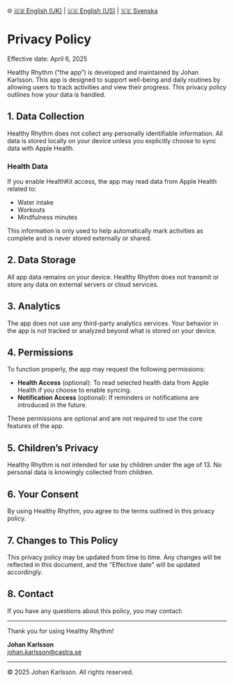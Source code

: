 🌐 [🇬🇧 English (UK)](./index.md) | [🇺🇸 English (US)](./index-us.md) | [🇸🇪 Svenska](./index-sv.md)

# Privacy Policy

Effective date: April 6, 2025

Healthy Rhythm (“the app”) is developed and maintained by Johan Karlsson. This app is designed to support well-being and daily routines by allowing users to track activities and view their progress. This privacy policy outlines how your data is handled.

## 1. Data Collection

Healthy Rhythm does not collect any personally identifiable information. All data is stored locally on your device unless you explicitly choose to sync data with Apple Health.

### Health Data

If you enable HealthKit access, the app may read data from Apple Health related to:

- Water intake
- Workouts
- Mindfulness minutes

This information is only used to help automatically mark activities as complete and is never stored externally or shared.

## 2. Data Storage

All app data remains on your device. Healthy Rhythm does not transmit or store any data on external servers or cloud services.

## 3. Analytics

The app does not use any third-party analytics services. Your behavior in the app is not tracked or analyzed beyond what is stored on your device.

## 4. Permissions

To function properly, the app may request the following permissions:

- **Health Access** (optional): To read selected health data from Apple Health if you choose to enable syncing.
- **Notification Access** (optional): If reminders or notifications are introduced in the future.

These permissions are optional and are not required to use the core features of the app.

## 5. Children’s Privacy

Healthy Rhythm is not intended for use by children under the age of 13. No personal data is knowingly collected from children.

## 6. Your Consent

By using Healthy Rhythm, you agree to the terms outlined in this privacy policy.

## 7. Changes to This Policy

This privacy policy may be updated from time to time. Any changes will be reflected in this document, and the "Effective date" will be updated accordingly.

## 8. Contact

If you have any questions about this policy, you may contact:

---

Thank you for using Healthy Rhythm!

**Johan Karlsson**  
[johan.karlsson@castra.se](mailto:johan.karlsson@castra.se)

---

© 2025 Johan Karlsson. All rights reserved.


